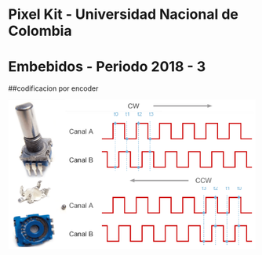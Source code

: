 # Pixel Kit - Universidad Nacional de Colombia

# Embebidos - Periodo 2018 - 3

##codificacion por encoder

![](https://raw.githubusercontent.com/NicolasRiascos/Pixel-Kit/master/encoder.png)
